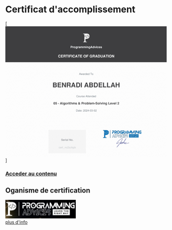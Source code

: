 # Certificat d'accomplissement

[![](../ProgrammingAdvices.com/Level__2/03__Certificate/src/Certificate__Algorithms__And__Problem__Solving__Level__2__Using__C++.png)]

### [Acceder au contenu](./Level__2/)

## Oganisme de certification
![ProgrammingAdvices](./src/logo__ProgrammingAdvices.png)  
[plus d'info](README.md)  
